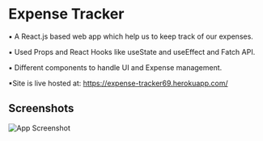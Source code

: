 
# Expense Tracker

▪ A React.js based web app which help us to keep track of our expenses.

▪ Used Props and React Hooks like useState and useEffect and Fatch API.

▪ Different components to handle UI and Expense management.

▪Site is live hosted at: https://expense-tracker69.herokuapp.com/


## Screenshots

![App Screenshot](https://drive.google.com/uc?id=1CmE0EFZiHAUFsT9ybi-oaJ9khBnywV58)


